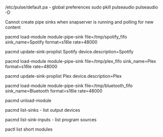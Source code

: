 /etc/pulse/default.pa - global preferences
sudo pkill pulseaudio
pulseaudio -D

Cannot create pipe sinks when snapserver is running and polling for new content


pacmd load-module module-pipe-sink file=/tmp/spotify_fifo sink_name=Spotify format=s16le rate=48000

pacmd update-sink-proplist Spotify device.description=Spotify

pacmd load-module module-pipe-sink file=/tmp/plex_fifo sink_name=Plex format=s16le rate=48000

pacmd update-sink-proplist Plex device.description=Plex

pacmd load-module module-pipe-sink file=/tmp/bluetooth_fifo sink_name=Bluetooth format=s16le rate=48000

pacmd unload-module

pacmd list-sinks - list output devices

pacmd list-sink-inputs - list program sources

pactl list short modules
